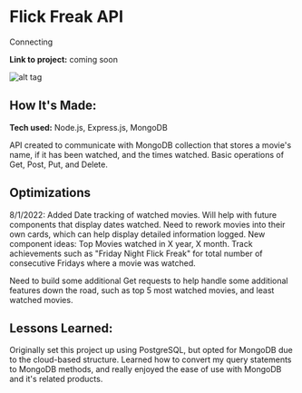 # Flick Freak API
Connecting 

**Link to project:** coming soon

![alt tag](http://placecorgi.com/1200/250)

## How It's Made:

**Tech used:** Node.js, Express.js, MongoDB

API created to communicate with MongoDB collection that stores a movie's name, if it has been watched, and the times watched. Basic operations of Get, Post, Put, and Delete. 

## Optimizations

8/1/2022: Added Date tracking of watched movies. Will help with future components that display dates watched. Need to rework movies into their own cards, which can help display detailed information logged. New component ideas: Top Movies watched in X year, X month. Track achievements such as "Friday Night Flick Freak" for total number of consecutive Fridays where a movie was watched.

Need to build some additional Get requests to help handle some additional features down the road, such as top 5 most watched movies, and least watched movies. 

## Lessons Learned:

Originally set this project up using PostgreSQL, but opted for MongoDB due to the cloud-based structure. Learned how to convert my query statements to MongoDB methods, and really enjoyed the ease of use with MongoDB and it's related products. 
